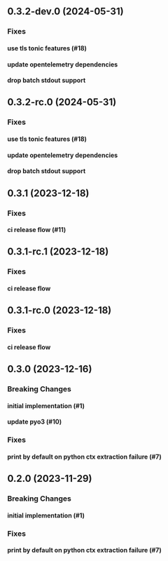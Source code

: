 ## 0.3.2-dev.0 (2024-05-31)

### Fixes

#### use tls tonic features (#18)

#### update opentelemetry dependencies

#### drop batch stdout support

## 0.3.2-rc.0 (2024-05-31)

### Fixes

#### use tls tonic features (#18)

#### update opentelemetry dependencies

#### drop batch stdout support

## 0.3.1 (2023-12-18)

### Fixes

#### ci release flow (#11)

## 0.3.1-rc.1 (2023-12-18)

### Fixes

#### ci release flow

## 0.3.1-rc.0 (2023-12-18)

### Fixes

#### ci release flow

## 0.3.0 (2023-12-16)

### Breaking Changes

#### initial implementation (#1)

#### update pyo3 (#10)

### Fixes

#### print by default on python ctx extraction failure (#7)

## 0.2.0 (2023-11-29)

### Breaking Changes

#### initial implementation (#1)

### Fixes

#### print by default on python ctx extraction failure (#7)
